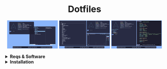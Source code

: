 <h1 align="center">Dotfiles</h1>

<p align="middle">
  <img src="assets/1.png" width="32%"/>
  <img src="assets/2.png" width="32%"/>
  <img src="assets/3.png" width="32%"/>
</p>

<details>
  <summary><b>Reqs & Software</b></summary>
  <br>

  **hyprland ( *wm* )**\
  **waybar ( *bar* )**\
  **fuzzel ( *app.menu* )**\
  **clipman ( *clipb.* )**\
  **grimblast ( *screensh.* )**\
  **swww ( *wallp.daemon* )**\
  **ly ( *displ.m* )**

  **foot ( *term* )**\
  **fish ( *shell* )**\
  **yazi ( *file.m* )**\
  **helix ( *editor* )**\
  **bottom ( *sys.mon* )**\
  **fastfetch ( *fetch* )**\
  **eza ( *cd* )**\
  **fzf ( *findin'* )**\
  **less ( *pager* )**

  **firefox ( *browser* )**

  **catppuccin-gtk-theme-mocha**\
  **bibata-cursor-theme**\
  **ttf-firacode-nerd**\
  **archlinux-wallpaper**
</details>

<details>
  <summary><b>Installation</b></summary>
  <br>

  Installing software
  ```sh
  sudo pacman -Suy
  
  sudo pacman -S hyprland waybar fuzzel clipman swww ly \
  foot fish yazi helix fastfetch eza fzf less \
  firefox ttf-firacode-nerd archlinux-wallpaper
  
  yay -S grimblast-git bottom-git \
  catppuccin-gtk-theme-mocha bibata-cursor-theme
  ```
  Copying config files
  ```sh
  git clone https://github.com/floaaat/dotfiles.git ~/floaaat-dotfiles/
  cp ~/floaaat-dotfiles/.config/* ~/.config/
  ```
  Setting up themes
  ```sh
  gsettings set org.gnome.desktop.interface gtk-theme catppuccin-macchiato-blue-standard+default
  gsettings set org.gnome.desktop.interface icon-theme Bibata-Modern-Ice
  ```
  Setting up wallpapers
  ```sh
  swww img /usr/share/backgrounds/archlinux/mountain.jpg
  ```
  Changing shell to fish
  ```sh
  sudo chsh -s /usr/bin/fish
  ```
  Enabling ly.service
  ```sh
  sudo systemctl enable ly.service
  ```
</details>
